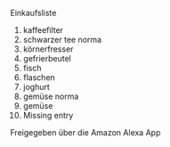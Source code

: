 
Einkaufsliste

1. kaffeefilter
2. schwarzer tee norma
3. körnerfresser
4. gefrierbeutel
5. fisch
6. flaschen
7. joghurt
8. gemüse norma
9. gemüse
10. Missing entry

Freigegeben über die Amazon Alexa App
